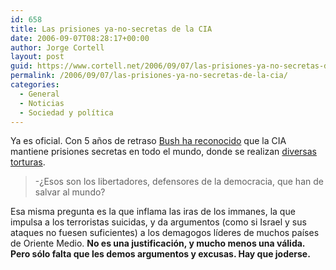 ```yaml
---
id: 658
title: Las prisiones ya-no-secretas de la CIA
date: 2006-09-07T08:28:17+00:00
author: Jorge Cortell
layout: post
guid: https://www.cortell.net/2006/09/07/las-prisiones-ya-no-secretas-de-la-cia/
permalink: /2006/09/07/las-prisiones-ya-no-secretas-de-la-cia/
categories:
  - General
  - Noticias
  - Sociedad y polí­tica
---
```

Ya es oficial. Con 5 años de retraso <a target="_blank" title="Prisiones secretas CIA Washington Post" href="https://www.washingtonpost.com/wp-dyn/content/article/2006/09/06/AR2006090600417.html">Bush ha reconocido</a> que la CIA mantiene prisiones secretas en todo el mundo, donde se realizan <a target="_blank" title="ABCNews on tortures by CIA" href="https://blogs.abcnews.com/theblotter/2006/09/variety_of_inte.html">diversas torturas</a>.

> -¿Esos son los libertadores, defensores de la democracia, que han de salvar al mundo?

Esa misma pregunta es la que inflama las iras de los immanes, la que impulsa a los terroristas suicidas, y da argumentos (como si Israel y sus ataques no fuesen suficientes) a los demagogos lí­deres de muchos paí­ses de Oriente Medio. **No es una justificación, y mucho menos una válida. Pero sólo falta que les demos argumentos y excusas. Hay que joderse.**